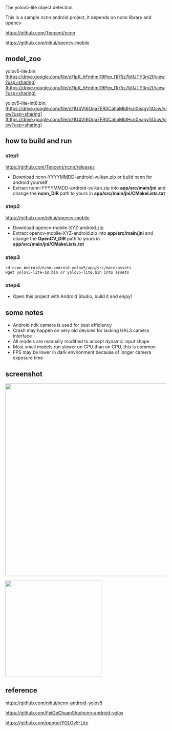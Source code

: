 The yolov5-lite object detection

This is a sample ncnn android project, it depends on ncnn library and opencv

https://github.com/Tencent/ncnn

https://github.com/nihui/opencv-mobile

## model_zoo

yolov5-lite.bin: [https://drive.google.com/file/d/1pR_hFmhmI19Pev_t1i75z7btfJTY3m2f/view?usp=sharing](https://drive.google.com/file/d/1pR_hFmhmI19Pev_t1i75z7btfJTY3m2f/view?usp=sharing)

yolov5-lite-int8.bin: [https://drive.google.com/file/d/1U4Vt6Oqa7ER0CahaMIdHcn0eagv1iOcw/view?usp=sharing](https://drive.google.com/file/d/1U4Vt6Oqa7ER0CahaMIdHcn0eagv1iOcw/view?usp=sharing)


## how to build and run
### step1
https://github.com/Tencent/ncnn/releases

* Download ncnn-YYYYMMDD-android-vulkan.zip or build ncnn for android yourself
* Extract ncnn-YYYYMMDD-android-vulkan.zip into **app/src/main/jni** and change the **ncnn_DIR** path to yours in **app/src/main/jni/CMakeLists.txt**

### step2
https://github.com/nihui/opencv-mobile

* Download opencv-mobile-XYZ-android.zip
* Extract opencv-mobile-XYZ-android.zip into **app/src/main/jni** and change the **OpenCV_DIR** path to yours in **app/src/main/jni/CMakeLists.txt**

### step3
```
cd ncnn_Android/ncnn-android-yolov5/app/src/main/assets
wget yolov5-lite-i8.bin or yolov5-lite.bin into assets
```

### step4
* Open this project with Android Studio, build it and enjoy!

## some notes
* Android ndk camera is used for best efficiency
* Crash may happen on very old devices for lacking HAL3 camera interface
* All models are manually modified to accept dynamic input shape
* Most small models run slower on GPU than on CPU, this is common
* FPS may be lower in dark environment because of longer camera exposure time

## screenshot
<img src="![app](https://user-images.githubusercontent.com/82716366/151705519-de3ad1f1-e297-4125-989a-04e49dcf2876.jpg)" width="600"/><br/>

<img src="https://pic1.zhimg.com/80/v2-c013df3638fd41d10103ea259b18e588_720w.jpg" width="300"/><br/>

## reference  
https://github.com/nihui/ncnn-android-yolov5

https://github.com/FeiGeChuanShu/ncnn-android-yolox  

https://github.com/ppogg/YOLOv5-Lite
